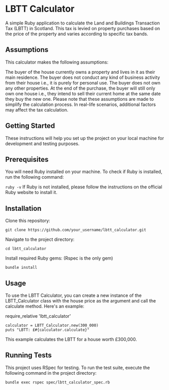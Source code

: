 # LBTT Calculator

A simple Ruby application to calculate the Land and Buildings Transaction Tax (LBTT) in Scotland. This tax is levied on property purchases based on the price of the property and varies according to specific tax bands.

## Assumptions

This calculator makes the following assumptions:

The buyer of the house currently owns a property and lives in it as their main residence.
The buyer does not conduct any kind of business activity from their house i.e., it is purely for personal use.
The buyer does not own any other properties.
At the end of the purchase, the buyer will still only own one house i.e., they intend to sell their current home at the same date they buy the new one.
Please note that these assumptions are made to simplify the calculation process. In real-life scenarios, additional factors may affect the tax calculation.

## Getting Started

These instructions will help you set up the project on your local machine for development and testing purposes.

## Prerequisites

You will need Ruby installed on your machine. To check if Ruby is installed, run the following command:

`ruby -v`
If Ruby is not installed, please follow the instructions on the official Ruby website to install it.

## Installation

Clone this repository:

`git clone https://github.com/your_username/lbtt_calculator.git`

Navigate to the project directory:

`cd lbtt_calculator`

Install required Ruby gems: (Rspec is the only gem)

`bundle install`

## Usage

To use the LBTT Calculator, you can create a new instance of the LBTT_Calculator class with the house price as the argument and call the calculate method. Here's an example:

require_relative 'lbtt_calculator'

```
calculator = LBTT_Calculator.new(300_000)
puts "LBTT: £#{calculator.calculate}"
```

This example calculates the LBTT for a house worth £300,000.

## Running Tests

This project uses RSpec for testing. To run the test suite, execute the following command in the project directory:

`bundle exec rspec spec/lbtt_calculator_spec.rb`
